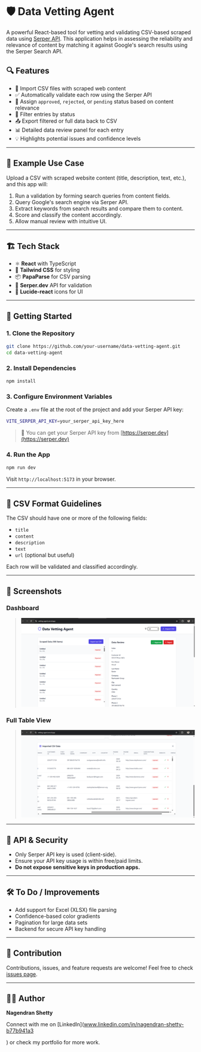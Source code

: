 # 🛡️ Data Vetting Agent

A powerful React-based tool for vetting and validating CSV-based scraped data using [Serper API](https://serper.dev). This application helps in assessing the reliability and relevance of content by matching it against Google's search results using the Serper Search API.

## 🔍 Features

- 📁 Import CSV files with scraped web content
- ✅ Automatically validate each row using the Serper API
- 🧠 Assign `approved`, `rejected`, or `pending` status based on content relevance
- 🔄 Filter entries by status
- 📤 Export filtered or full data back to CSV
- 📊 Detailed data review panel for each entry
- 💡 Highlights potential issues and confidence levels

---

## 🧪 Example Use Case

Upload a CSV with scraped website content (title, description, text, etc.), and this app will:

1. Run a validation by forming search queries from content fields.
2. Query Google's search engine via Serper API.
3. Extract keywords from search results and compare them to content.
4. Score and classify the content accordingly.
5. Allow manual review with intuitive UI.

---

## 🏗️ Tech Stack

- ⚛️ **React** with TypeScript
- 🎨 **Tailwind CSS** for styling
- 📦 **PapaParse** for CSV parsing
- 🔎 **Serper.dev** API for validation
- 🧱 **Lucide-react** icons for UI

---

## 🚀 Getting Started

### 1. Clone the Repository

```bash
git clone https://github.com/your-username/data-vetting-agent.git
cd data-vetting-agent
````

### 2. Install Dependencies

```bash
npm install
```

### 3. Configure Environment Variables

Create a `.env` file at the root of the project and add your Serper API key:

```bash
VITE_SERPER_API_KEY=your_serper_api_key_here
```

> 🔐 You can get your Serper API key from [https://serper.dev](https://serper.dev)

### 4. Run the App

```bash
npm run dev
```

Visit `http://localhost:5173` in your browser.

---

## 📁 CSV Format Guidelines

The CSV should have one or more of the following fields:

* `title`
* `content`
* `description`
* `text`
* `url` (optional but useful)

Each row will be validated and classified accordingly.

---

## 📸 Screenshots

### Dashboard

> ![Displays count of approved, rejected, and pending data](https://github.com/Scorpian1910/Vetting-Agent/blob/main/project/public/assets/VettingAgentImg1.png?raw=true)

### Full Table View

> ![Easily export or manage all data with action buttons.](https://github.com/Scorpian1910/Vetting-Agent/blob/main/project/public/assets/VettingAgentImag2.png?raw=true)

---

## 🔐 API & Security

* Only Serper API key is used (client-side).
* Ensure your API key usage is within free/paid limits.
* **Do not expose sensitive keys in production apps.**

---

## 🛠️ To Do / Improvements

* Add support for Excel (XLSX) file parsing
* Confidence-based color gradients
* Pagination for large data sets
* Backend for secure API key handling

---

## 🤝 Contribution

Contributions, issues, and feature requests are welcome!
Feel free to check [issues page](https://github.com/your-username/data-vetting-agent/issues).

---

## 👨‍💻 Author

**Nagendran Shetty**

Connect with me on [LinkedIn](www.linkedin.com/in/nagendran-shetty-b77b941a3

) or check my portfolio for more work.

```


